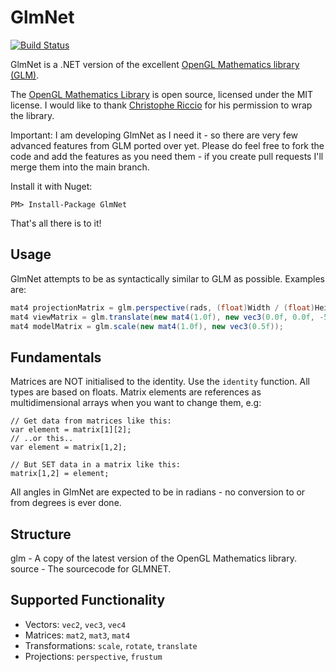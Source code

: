 GlmNet
======

[![Build Status](https://travis-ci.org/dwmkerr/glmnet.svg?branch=master)](https://travis-ci.org/dwmkerr/glmnet)

GlmNet is a .NET version of the excellent [OpenGL Mathematics library (GLM)](http://glm.g-truc.net/).

The [OpenGL Mathematics Library](http://glm.g-truc.net/) is open source, licensed under the MIT license. I would like to thank [Christophe Riccio](http://www.g-truc.net/) for his permission to wrap the library.

Important: I am developing GlmNet as I need it - so there are very few advanced features from GLM ported over yet. Please do feel free to fork the code and add the features as you need them - if you create pull requests I'll merge them into the main branch.

Install it with Nuget:

````
PM> Install-Package GlmNet
````

That's all there is to it!

Usage
-----

GlmNet attempts to be as syntactically similar to GLM as possible. Examples are:

````csharp
mat4 projectionMatrix = glm.perspective(rads, (float)Width / (float)Height, 0.1f, 100.0f);
mat4 viewMatrix = glm.translate(new mat4(1.0f), new vec3(0.0f, 0.0f, -5.0f));
mat4 modelMatrix = glm.scale(new mat4(1.0f), new vec3(0.5f));
````

Fundamentals
------------

Matrices are NOT initialised to the identity. Use the ````identity```` function.
All types are based on floats.
Matrix elements are references as multidimensional arrays when you want to change them, e.g:

````
// Get data from matrices like this:
var element = matrix[1][2];
// ..or this..
var element = matrix[1,2];

// But SET data in a matrix like this:
matrix[1,2] = element;
````

All angles in GlmNet are expected to be in radians - no conversion to or from degrees is ever done.


Structure
---------

glm - A copy of the latest version of the OpenGL Mathematics library.
source - The sourcecode for GLMNET.

Supported Functionality
-----------------------

 * Vectors: ``vec2``, ``vec3``, ``vec4``
 * Matrices: ``mat2``, ``mat3``, ``mat4``
 * Transformations: ``scale``, ``rotate``, ``translate``
 * Projections: ``perspective``, ``frustum``
